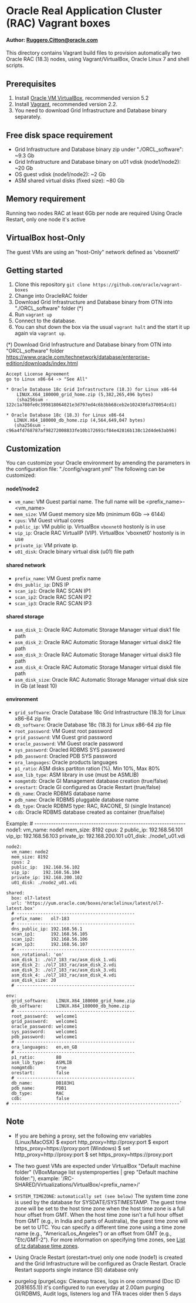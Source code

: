 # Oracle Real Application Cluster (RAC) Vagrant boxes

#### Author: Ruggero.Citton@oracle.com

This directory contains Vagrant build files to provision automatically
two Oracle RAC (18.3) nodes, using Vagrant/VirtualBox, Oracle Linux 7 and shell scripts.

## Prerequisites
1. Install [Oracle VM VirtualBox](https://www.virtualbox.org/wiki/Downloads), recommended version 5.2
2. Install [Vagrant](https://vagrantup.com/), recommended version 2.2.
3. You need to download Grid Infrastructure and Database binary separately.

## Free disk space requirement
  - Grid Infrastructure and Database binary zip under "./ORCL_software": ~9.3 Gb
  - Grid Infrastructure and Database binary on u01 vdisk (node1/node2): ~20 Gb 
  - OS guest vdisk (node1/node2): ~2 Gb
  - ASM shared virtual disks (fixed size): ~80 Gb

## Memory requirement
Running two nodes RAC at least 6Gb per node are required
Using Oracle Restart, only one node it's active

## VirtualBox host-Only
The guest VMs are using an "host-Only" network defined as 'vboxnet0' 

## Getting started
1. Clone this repository `git clone https://github.com/oracle/vagrant-boxes`
2. Change into OracleRAC folder
3. Download Grid Infrastructure and Database binary from OTN into "./ORCL_software" folder (*)
4. Run `vagrant up`
5. Connect to the database.
6. You can shut down the box via the usual `vagrant halt` and the start it up again via `vagrant up`.

(*) Download Grid Infrastructure and Database binary from OTN into "ORCL_software" folder
https://www.oracle.com/technetwork/database/enterprise-edition/downloads/index.html

    Accept License Agreement
    go to Linux x86-64 -> "See All"

    * Oracle Database 18c Grid Infrastructure (18.3) for Linux x86-64
        LINUX.X64_180000_grid_home.zip (5,382,265,496 bytes)
        (sha256sum - 122c1a780fe0c399818064021e3d797ed4c6b3bb68ceb2e102430fa370054cd1)

    * Oracle Database 18c (18.3) for Linux x86-64
       LINUX.X64_180000_db_home.zip (4,564,649,047 bytes)
       (sha256sum - c96a4fd768787af98272008833fe10b172691cf84e42816b138c12d4de63ab96)

## Customization
You can customize your Oracle environment by amending the parameters in the configuration file: "./config/vagrant.yml"
The following can be customized:

#### node1/node2
- `vm_name`:    VM Guest partial name. The full name will be <prefix_name>-<vm_name>
- `mem_size`:   VM Guest memory size Mb (minimum 6Gb --> 6144)
- `cpus`:       VM Guest virtual cores
- `public_ip`:  VM public ip. VirtualBox `vboxnet0` hostonly is in use
- `vip_ip`:     Oracle RAC VirtualIP (VIP). VirtualBox 'vboxnet0' hostonly is in use
- `private_ip`: VM private ip.
- `u01_disk`:   Oracle binary virtual disk (u01) file path

#### shared network
- `prefix_name`:    VM Guest prefix name
- `dns_public_ip`:  DNS IP
- `scan_ip1`:       Oracle RAC SCAN IP1
- `scan_ip2`:       Oracle RAC SCAN IP2
- `scan_ip3`:       Oracle RAC SCAN IP3

#### shared storage
- `asm_disk_1`:     Oracle RAC Automatic Storage Manager virtual disk1 file path
- `asm_disk_2`:     Oracle RAC Automatic Storage Manager virtual disk2 file path
- `asm_disk_3`:     Oracle RAC Automatic Storage Manager virtual disk3 file path
- `asm_disk_4`:     Oracle RAC Automatic Storage Manager virtual disk4 file path
- `asm_disk_size`:  Oracle RAC Automatic Storage Manager virtual disk size in Gb (at least 10)

#### environment
- `grid_software`:    Oracle Database 18c Grid Infrastructure (18.3) for Linux x86-64 zip file
- `db_software`:      Oracle Database 18c (18.3) for Linux x86-64 zip file
- `root_password`:    VM Guest root password
- `grid_password`:    VM Guest grid password
- `oracle_password`:  VM Guest oracle password
- `sys_password`:     Oracled RDBMS SYS password
- `pdb_password`:     Oracled PDB SYS password
- `ora_languages`:    Oracle products languages
- `p1_ratio`:         ASM disks partiton ration (%). Min 10%, Max 80%
- `asm_lib_type`:     ASM library in use (must be ASMLIB)
- `nomgmtdb`:         Oracle GI Management database creation (true/false)
- `orestart`:         Oracle GI configured as Oracle Restart (true/false)
- `db_name`:          Oracle RDBMS database name
- `pdb_name`:         Oracle RDBMS pluggable database name
- `db_type`:          Oracle RDBMS type: RAC, RACONE, SI (single Instance)
- `cdb`:              Oracle RDBMS database created as container (true/false)

Example:
    # ----------------------------------------------------------------
    node1:
      vm_name: node1
      mem_size: 8192
      cpus: 2
      public_ip:  192.168.56.101
      vip_ip:     192.168.56.103
      private_ip: 192.168.200.101
      u01_disk: ./node1_u01.vdi

    node2:
      vm_name: node2
      mem_size: 8192
      cpus: 2
      public_ip:  192.168.56.102
      vip_ip:     192.168.56.104
      private_ip: 192.168.200.102
      u01_disk: ./node2_u01.vdi

    shared:
      box: ol7-latest
      url: 'https://yum.oracle.com/boxes/oraclelinux/latest/ol7-latest.box'
      # ---------------------------------------------
      prefix_name:   ol7-183
      # ---------------------------------------------
      dns_public_ip: 192.168.56.1
      scan_ip1:      192.168.56.105
      scan_ip2:      192.168.56.106
      scan_ip3:      192.168.56.107
      # ---------------------------------------------
      non_rotational: 'on'
      asm_disk_1: ./ol7_183_rac/asm_disk_1.vdi
      asm_disk_2: ./ol7_183_rac/asm_disk_2.vdi
      asm_disk_3: ./ol7_183_rac/asm_disk_3.vdi
      asm_disk_4: ./ol7_183_rac/asm_disk_4.vdi
      asm_disk_size: 20
      # ---------------------------------------------

    env:
      grid_software:   LINUX.X64_180000_grid_home.zip
      db_software:     LINUX.X64_180000_db_home.zip
      # ---------------------------------------------
      root_password:   welcome1
      grid_password:   welcome1
      oracle_password: welcome1
      sys_password:    welcome1
      pdb_password:    welcome1
      # ---------------------------------------------
      ora_languages:   en,en_GB
      # ---------------------------------------------
      p1_ratio:        80
      asm_lib_type:    ASMLIB
      nomgmtdb:        true
      orestart:        false
      # ---------------------------------------------
      db_name:         DB183H1
      pdb_name:        PDB1
      db_type:         RAC
      cdb:             false
    # ----------------------------------------------------------------`

## Note
* If you are behing a proxy, set the following env variables
  (Linux/MacOSX)
  $ export http_proxy=http://proxy:port
  $ export https_proxy=https://proxy:port
  (Windows)
  $ set http_proxy=http://proxy:port
  $ set https_proxy=https://proxy:port

* The two guest VMs are expected under VirtualBox "Default machine folder" (VBoxManage list systemproperties | grep "Default machine folder:"), 
  example: '/RC-SHARED/Virtualizations/VirtualBox/<prefix_name>/'

* `SYSTEM_TIMEZONE`: `automatically set (see below)`
  The system time zone is used by the database for SYSDATE/SYSTIMESTAMP.
  The guest time zone will be set to the host time zone when the host time zone is a full hour offset from GMT.
  When the host time zone isn't a full hour offset from GMT (e.g., in India and parts of Australia), the guest time zone will be set to UTC.
  You can specify a different time zone using a time zone name (e.g., "America/Los_Angeles") or an offset from GMT (e.g., "Etc/GMT-2"). For more information on specifying time zones, see [List of tz database time zones](https://en.wikipedia.org/wiki/List_of_tz_database_time_zones).

* Using Oracle Restart (orestart=true) only one node (node1) is created and the Grid Infrastructure will be configured as Oracle Restart.
  Oracle Restart supports single instance (SI) database only 
  
* purgelog (purgeLogs: Cleanup traces, logs in one command (Doc ID 2081655.1))
  it's configured to run everyday at 2.00am purging GI/RDBMS, Audit logs, listeners log and TFA traces older then 5 days
